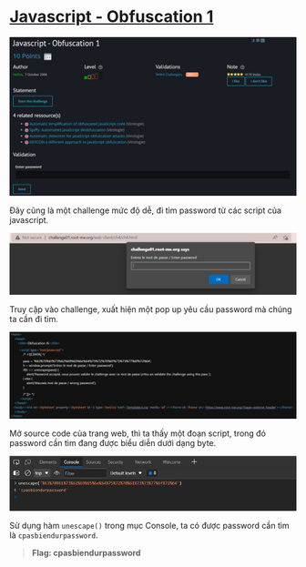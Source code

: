 # [Javascript - Obfuscation 1](https://www.root-me.org/en/Challenges/Web-Client/Javascript-Obfuscation-1)

![1](img/1.png)

Đây cũng là một challenge mức độ dễ, đi tìm password từ các script của javascript.

![2](img/2.png)

Truy cập vào challenge, xuất hiện một pop up yêu cầu password mà chúng ta cần đi tìm. 

![3](img/3.png)

Mở source code của trang web, thì ta thấy một đoạn script, trong đó password cần tìm đang được biểu diễn dưới dạng byte. 

![4](img/4.png)

Sử dụng hàm `unescape()` trong mục Console, ta có được password cần tìm là `cpasbiendurpassword`.

> **Flag: cpasbiendurpassword**